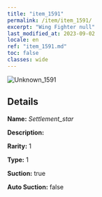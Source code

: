 ```yaml
---
title: "item_1591"
permalink: /item/item_1591/
excerpt: "Wing Fighter null"
last_modified_at: 2023-09-02
locale: en
ref: "item_1591.md"
toc: false
classes: wide
---
```



 ![Unknown_1591](/images/item/Settlement_star_p.png)



## Details

 **Name:** *Settlement_star* 

 **Description:** 

 **Rarity:** 1 

 **Type:** 1 

 **Suction:** true 

 **Auto Suction:** false 


